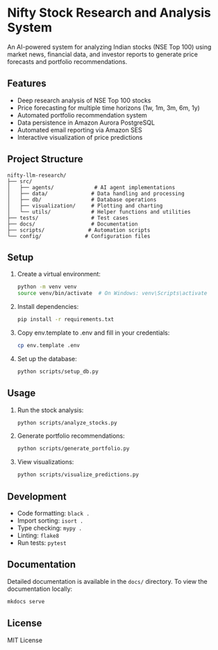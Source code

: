 # Nifty Stock Research and Analysis System

An AI-powered system for analyzing Indian stocks (NSE Top 100) using market news, financial data, and investor reports to generate price forecasts and portfolio recommendations.

## Features

- Deep research analysis of NSE Top 100 stocks
- Price forecasting for multiple time horizons (1w, 1m, 3m, 6m, 1y)
- Automated portfolio recommendation system
- Data persistence in Amazon Aurora PostgreSQL
- Automated email reporting via Amazon SES
- Interactive visualization of price predictions

## Project Structure

```
nifty-llm-research/
├── src/
│   ├── agents/             # AI agent implementations
│   ├── data/              # Data handling and processing
│   ├── db/                # Database operations
│   ├── visualization/     # Plotting and charting
│   └── utils/             # Helper functions and utilities
├── tests/                 # Test cases
├── docs/                  # Documentation
├── scripts/              # Automation scripts
└── config/              # Configuration files
```

## Setup

1. Create a virtual environment:
   ```bash
   python -m venv venv
   source venv/bin/activate  # On Windows: venv\Scripts\activate
   ```

2. Install dependencies:
   ```bash
   pip install -r requirements.txt
   ```

3. Copy env.template to .env and fill in your credentials:
   ```bash
   cp env.template .env
   ```

4. Set up the database:
   ```bash
   python scripts/setup_db.py
   ```

## Usage

1. Run the stock analysis:
   ```bash
   python scripts/analyze_stocks.py
   ```

2. Generate portfolio recommendations:
   ```bash
   python scripts/generate_portfolio.py
   ```

3. View visualizations:
   ```bash
   python scripts/visualize_predictions.py
   ```

## Development

- Code formatting: `black .`
- Import sorting: `isort .`
- Type checking: `mypy .`
- Linting: `flake8`
- Run tests: `pytest`

## Documentation

Detailed documentation is available in the `docs/` directory. To view the documentation locally:

```bash
mkdocs serve
```

## License

MIT License
